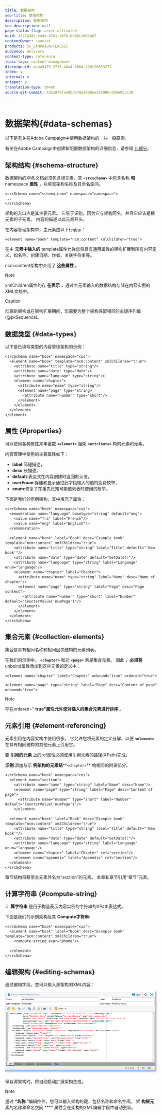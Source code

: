 ```yaml
---
title: 数据架构
seo-title: 数据架构
description: 数据架构
seo-description: null
page-status-flag: never-activated
uuid: 3327a38c-e44d-4581-a67b-bb60c1604a5f
contentOwner: sauviat
products: SG_CAMPAIGN/CLASSIC
audience: delivery
content-type: reference
topic-tags: content-management
discoiquuid: aeaa9475-3715-40a4-8864-29d126883272
index: y
internal: n
snippet: y
translation-type: tm+mt
source-git-commit: 7dbc876fae0bde78e3088ee1ab986cd09e9bcc38

---
```



# 数据架构{#data-schemas}

以下是有关在Adobe Campaign中使用数据架构的一些一般原则。

有关在Adobe Campaign中创建和配置数据架构的详细信息，请参阅 [此部分](../../configuration/using/about-schema-edition.md)。

## 架构结构 {#schema-structure}

数据架构的XML文档必须包含根元素，其 **`<srcschema>`** 中包含名称 **和** namespace **属性** ，以填充架构名称及其命名空间。

```
<srcSchema name="schema_name" namespace="namespace">
...
</srcSchema>
```

架构的入口点是其主要元素。 它易于识别，因为它与架构同名，并且它应该是根元素的子元素。 内容的描述以此元素开头。

在内容管理架构中，主元素由以下行表示：

```
<element name="book" template="ncm:content" xmlChildren="true">
```

在主 **元素中输入的** template属性允许您将具有通用属性的架构扩展到所有内容定义，如名称、创建日期、作者、关联字符串等。

ncm:content架构中介绍了 **这些属性** 。

>[!NOTE]
>
>xmlChildren属性的存 **在表示** ，通过主元素输入的数据结构存储在内容实例的XML文档中。

>[!CAUTION]
>
>创建新架构或在架构扩展期间，您需要为整个架构保留相同的主键序列值(@pkSequence)。

## 数据类型 {#data-types}

以下是已填写类型的内容管理架构的示例：

```
<srcSchema name="book" namespace="cus">
  <element name="book" template="ncm:content" xmlChildren="true">
    <attribute name="title" type="string"/>
    <attribute name="date" type="date"/>
    <attribute name="language" type="string"/>
    <element name="chapter">
      <attribute name="name" type="string"/>
      <element name="page" type="string>
        <attribute name="number" type="short"/>
      </element>
    </element>
  </element>
</element>
```

## 属性 {#properties}

可以使用各种属性来丰富数 **`<element>`** 据架 **`<attribute>`** 构的元素和元素。

内容管理中使用的主要属性如下：

* **label**:简短描述，
* **desc**:长描述，
* **default**:表达式在内容创建时返回默认值，
* **userEnum**:存储和显示通过此字段输入的值的免费枚举，
* **enum**:修复了在事先已知可能值列表时使用的枚举。

下面是我们的示例架构，其中填充了属性：

```
<srcSchema name="book" namespace="cus">
  <enumeration name="language" basetype="string" default="eng">    
    <value name="fra" label="French"/>    
    <value name="eng" label="English"/>   
  </enumeration>

  <element name="book" label="Book" desc="Example book" template="ncm:content" xmlChildren="true">
    <attribute name="title" type="string" label="Title" default="'New book'"/>
    <attribute name="date" type="date" default="GetDate()"/>
    <attribute name="language" type="string" label="Language" enum="language"/>
    <element name="chapter" label="Chapter">
      <attribute name="name" type="string" label="Name" desc="Name of chapter"/>
      <element name="page" type="string" label="Page" desc="Page content">
        <attribute name="number" type="short" label="Number" default="CounterValue('numPage')"/>
      </element>
    </element>
  </element>
</srcSchema>
```

## 集合元素 {#collection-elements}

集合是具有相同名称和相同层次结构的元素列表。

在我们的示例中， **`<chapter>`** 和元 **`<page>`** 素是集合元素。 因此 **，必须将** unboind属性添加到这些元素的定义中：

```
<element name="chapter" label="Chapter" unbound="true" ordered="true">
```

```
<element name="page" type="string" label="Page" desc="Content of page" unbound="true">
```

>[!NOTE]
>
>存在ordered=&quot; **true&quot;属性允许您对插入的集合元素进行排序** 。

## 元素引用 {#element-referencing}

元素引用在内容架构中使用很多。 它允许您将元素的定义分解，以便 **`<element>`** 在具有相同结构的其他元素上引用它。

要 **引用的元素** 上的ref属性必须使用引用元素的路径(XPath)完成。

**示例**:添加与示 **例架构的元素结****`<chapter>`** 构相同的附录部分。

```
<srcSchema name="book" namespace="cus">
  <element name="section">
    <attribute name="name" type="string" label="Name" desc="Name"/>
    <element name="page" type="string" label="Page" desc="Content of page">
      <attribute name="number" type="short" label="Number" default="CounterValue('numPage')"/>
    </element>

  <element name="book" label="Book" desc="Example book" template="ncm:content" xmlChildren="true">
    <attribute name="title" type="string" label="Title" default="'New book'"/>
    <attribute name="date" type="date" default="GetDate()"/>
    <attribute name="language" type="string" label="Language" enum="language"/>
    <element name="chapter" label="Chapter" ref="section"/>
    <element name="appendix" label="Appendix" ref="section"/>
  </element>
</srcSchema>
```

章节结构将移至主元素外名为“section”的元素。 本章和章节引用“章节”元素。

## 计算字符串 {#compute-string}

计 **算字符串** 是用于构造表示内容实例的字符串的XPath表达式。

下面是我们的示例架构及其 **Compute字符串**:

```
<srcSchema name="book" namespace="cus">
  <element name="book" label="Book" desc="Example book" template="ncm:content" xmlChildren="true">
    <compute-string expr="@name"/>
    ...
  </element>
</srcSchema>
```

## 编辑架构 {#editing-schemas}

通过编辑字段，您可以输入源架构的XML内容：

![](assets/d_ncs_integration_schema_edition.png)

保存源架构时，将自动启动扩展架构生成。

>[!NOTE]
>
>通过 **“名称** ”编辑控件，您可以输入架构的键，包括名称和命名空间。 架 **构根元** 素的名称和命名空间 **** 属性会在架构的XML编辑字段中自动更新。
